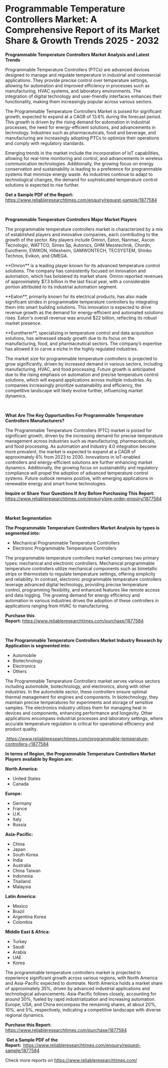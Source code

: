 <p><h1>Programmable Temperature Controllers Market: A Comprehensive Report of its Market Share & Growth Trends 2025 - 2032</h1></p><p><strong>Programmable Temperature Controllers Market Analysis and Latest Trends</strong></p>
<p><p>Programmable Temperature Controllers (PTCs) are advanced devices designed to manage and regulate temperature in industrial and commercial applications. They provide precise control over temperature settings, allowing for automation and improved efficiency in processes such as manufacturing, HVAC systems, and laboratory environments. The integration of digital technology and user-friendly interfaces enhances their functionality, making them increasingly popular across various sectors.</p><p>The Programmable Temperature Controllers Market is poised for significant growth, expected to expand at a CAGR of 13.6% during the forecast period. This growth is driven by the rising demand for automation in industrial processes, the need for energy-efficient solutions, and advancements in technology. Industries such as pharmaceuticals, food and beverage, and manufacturing are increasingly adopting PTCs to optimize their operations and comply with regulatory standards.</p><p>Emerging trends in the market include the incorporation of IoT capabilities, allowing for real-time monitoring and control, and advancements in wireless communication technologies. Additionally, the growing focus on energy conservation and sustainability is leading to a preference for programmable systems that minimize energy waste. As industries continue to adapt to technological changes, the demand for sophisticated temperature control solutions is expected to rise further.</p></p>
<p><strong>Get a Sample PDF of the Report:&nbsp;</strong> <a href="https://www.reliableresearchtimes.com/enquiry/request-sample/1877584?utm_campaign=2646&utm_medium=2&utm_source=Github&utm_content=ia&utm_term=11042025&utm_id=programmable-temperature-controllers">https://www.reliableresearchtimes.com/enquiry/request-sample/1877584</a></p>
<p>&nbsp;</p>
<p><strong>Programmable Temperature Controllers Major Market Players</strong></p>
<p><p>The programmable temperature controllers market is characterized by a mix of established players and innovative companies, each contributing to the growth of the sector. Key players include Omron, Eaton, Nanmac, Ascon Tecnologic, WATTCO, Simex Sp, Autonics, GHM Messtechnik, Chordn, Eurotherm, EWIKON, Hillesheim, SAMWONTECH, TECSYSTEM, Shinko Technos, Evikon, and OMEGA.</p><p>**Omron** is a leading player known for its advanced temperature control solutions. The company has consistently focused on innovation and automation, which has bolstered its market share. Omron reported revenues of approximately $7.3 billion in the last fiscal year, with a considerable portion attributed to its industrial automation segment.</p><p>**Eaton**, primarily known for its electrical products, has also made significant strides in programmable temperature controllers by integrating them into smart building solutions. This innovation is expected to drive revenue growth as the demand for energy-efficient and automated solutions rises. Eaton's overall revenue was around $22 billion, reflecting its robust market presence.</p><p>**Eurotherm**, specializing in temperature control and data acquisition solutions, has witnessed steady growth due to its focus on the manufacturing, food, and pharmaceutical sectors. The company’s expertise has allowed it to carve a niche in the highly regulated industries. </p><p>The market size for programmable temperature controllers is projected to grow significantly, driven by increased demand in various sectors, including manufacturing, HVAC, and food processing. Future growth is anticipated due to the rising emphasis on automation and precise temperature control solutions, which will expand applications across multiple industries. As companies increasingly prioritize sustainability and efficiency, the competitive landscape will likely evolve further, influencing market dynamics.</p></p>
<p>&nbsp;</p>
<p><strong>What Are The Key Opportunities For Programmable Temperature Controllers Manufacturers?</strong></p>
<p><p>The Programmable Temperature Controllers (PTC) market is poised for significant growth, driven by the increasing demand for precise temperature management across industries such as manufacturing, pharmaceuticals, and food processing. As automation and Industry 4.0 integration become more prevalent, the market is expected to expand at a CAGR of approximately 6% from 2023 to 2030. Innovations in IoT-enabled controllers and energy-efficient solutions are further enhancing market dynamics. Additionally, the growing focus on sustainability and regulatory compliance will propel the adoption of advanced temperature control systems. Future outlook remains positive, with emerging applications in renewable energy and smart home technologies.</p></p>
<p><strong>Inquire or Share Your Questions If Any Before Purchasing This Report:</strong> <a href="https://www.reliableresearchtimes.com/enquiry/pre-order-enquiry/1877584?utm_campaign=2646&utm_medium=2&utm_source=Github&utm_content=ia&utm_term=11042025&utm_id=programmable-temperature-controllers">https://www.reliableresearchtimes.com/enquiry/pre-order-enquiry/1877584</a></p>
<p>&nbsp;</p>
<p><strong>Market Segmentation</strong></p>
<p><strong>The Programmable Temperature Controllers Market Analysis by types is segmented into:</strong></p>
<p><ul><li>Mechanical Programmable Temperature Controllers</li><li>Electronic Programmable Temperature Controllers</li></ul></p>
<p><p>The programmable temperature controllers market comprises two primary types: mechanical and electronic controllers. Mechanical programmable temperature controllers utilize mechanical components such as bimetallic strips or thermostats to regulate temperature settings, offering simplicity and reliability. In contrast, electronic programmable temperature controllers leverage advanced digital technology, providing precise temperature control, programming flexibility, and enhanced features like remote access and data logging. The growing demand for energy efficiency and automation in various industries drives the adoption of these controllers in applications ranging from HVAC to manufacturing.</p></p>
<p><strong>Purchase this Report:&nbsp;</strong><a href="https://www.reliableresearchtimes.com/purchase/1877584?utm_campaign=2646&utm_medium=2&utm_source=Github&utm_content=ia&utm_term=11042025&utm_id=programmable-temperature-controllers">https://www.reliableresearchtimes.com/purchase/1877584</a></p>
<p>&nbsp;</p>
<p><strong>The Programmable Temperature Controllers Market Industry Research by Application is segmented into:</strong></p>
<p><ul><li>Automobile</li><li>Biotechnology</li><li>Electronics</li><li>Others</li></ul></p>
<p><p>The Programmable Temperature Controllers market serves various sectors including automobile, biotechnology, and electronics, along with other industries. In the automobile sector, these controllers ensure optimal thermal management for engines and components. In biotechnology, they maintain precise temperatures for experiments and storage of sensitive samples. The electronics industry utilizes them for managing heat in devices and components, enhancing performance and longevity. Other applications encompass industrial processes and laboratory settings, where accurate temperature regulation is critical for operational efficiency and product quality.</p></p>
<p><a href="https://www.reliableresearchtimes.com/programmable-temperature-controllers-r1877584?utm_campaign=2646&utm_medium=2&utm_source=Github&utm_content=ia&utm_term=11042025&utm_id=programmable-temperature-controllers">&nbsp;https://www.reliableresearchtimes.com/programmable-temperature-controllers-r1877584</a></p>
<p><strong>In terms of Region, the Programmable Temperature Controllers Market Players available by Region are:</strong></p>
<p>
    <p> <strong> North America: </strong>
        <ul>
            <li>United States</li>
            <li>Canada</li>
        </ul>
        </p> 
    <p> <strong> Europe: </strong>
        <ul>
            <li>Germany</li>
            <li>France</li>
            <li>U.K.</li>
            <li>Italy</li>
            <li>Russia</li>
        </ul>
        </p> 
    <p> <strong> Asia-Pacific: </strong>
        <ul>
            <li>China</li>
            <li>Japan</li>
            <li>South Korea</li>
            <li>India</li>
            <li>Australia</li>
            <li>China Taiwan</li>
            <li>Indonesia</li>
            <li>Thailand</li>
            <li>Malaysia</li>
        </ul>
        </p> 
    <p> <strong> Latin America: </strong>
        <ul>
            <li>Mexico</li>
            <li>Brazil</li>
            <li>Argentina Korea</li>
            <li>Colombia</li>
        </ul>
        </p> 
    <p> <strong> Middle East & Africa: </strong>
        <ul>
            <li>Turkey</li>
            <li>Saudi</li>
            <li>Arabia</li>
            <li>UAE</li>
            <li>Korea</li>
        </ul>
    </p>
    </p>
<p><p>The programmable temperature controllers market is projected to experience significant growth across various regions, with North America and Asia-Pacific expected to dominate. North America holds a market share of approximately 35%, driven by advanced industrial applications and technological advancements. Asia-Pacific follows closely, accounting for around 30%, fueled by rapid industrialization and increasing automation. Europe, USA, and China encompass the remaining shares, at about 20%, 10%, and 5%, respectively, indicating a competitive landscape with diverse regional dynamics.</p></p>
<p><strong>Purchase this Report: </strong><a href="https://www.reliableresearchtimes.com/purchase/1877584?utm_campaign=2646&utm_medium=2&utm_source=Github&utm_content=ia&utm_term=11042025&utm_id=programmable-temperature-controllers">https://www.reliableresearchtimes.com/purchase/1877584</a></p>
<p>&nbsp;<strong>Get a Sample PDF of the Report:&nbsp;&nbsp;</strong><a href="https://www.reliableresearchtimes.com/enquiry/request-sample/1877584?utm_campaign=2646&utm_medium=2&utm_source=Github&utm_content=ia&utm_term=11042025&utm_id=programmable-temperature-controllers">https://www.reliableresearchtimes.com/enquiry/request-sample/1877584</a></p>
<p><strong></strong></p>
<p>Check more reports on <a href="https://www.reliableresearchtimes.com/?utm_campaign=2646&utm_medium=2&utm_source=Github&utm_content=ia&utm_term=11042025&utm_id=programmable-temperature-controllers">https://www.reliableresearchtimes.com/</a></p>